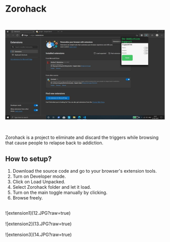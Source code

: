 # Zorohack

<br/>

![mainpic](11.JPG?raw=true)

<br/>

Zorohack is a project to eliminate and discard the triggers while browsing that cause people to relapse back to addiction.

## How to setup?

1. Download the source code and go to your browser's extension tools.
2. Turn on Developer mode.
3. Click on Load Unpacked.
4. Select Zorohack folder and let it load.
5. Turn on the main toggle manually by clicking.
6. Browse freely.

<br />
![extension1](12.JPG?raw=true)
<br />

<br />
![extension2](13.JPG?raw=true)
<br />

<br />
![extension3](14.JPG?raw=true)
<br />

